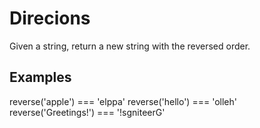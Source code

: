 # Direcions

Given a string, return a new string with the reversed order.

## Examples

reverse('apple') === 'elppa'
reverse('hello') === 'olleh'
reverse('Greetings!') === '!sgniteerG'
